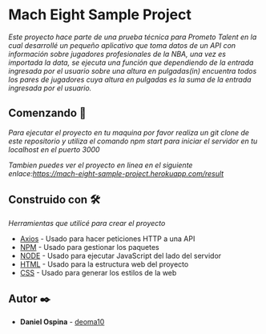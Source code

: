 # Mach Eight Sample Project

_Este proyecto hace parte de una prueba técnica para Prometo Talent en la cual desarrollé un pequeño aplicativo que toma datos de un API con información sobre jugadores profesionales de la NBA, una vez es importada la data, se ejecuta una función que dependiendo de la entrada ingresada por el usuario sobre una altura en pulgadas(in) encuentra todos los pares de jugadores cuya altura en pulgadas es la suma de la entrada ingresada por el usuario._


## Comenzando 🚀

_Para ejecutar el proyecto en tu maquina por favor realiza un git clone de este repositorio y utiliza el comando npm start para iniciar el servidor en tu localhost en el puerto 3000_

_Tambien puedes ver el proyecto en linea en el siguiente enlace:https://mach-eight-sample-project.herokuapp.com/result_

## Construido con 🛠️

_Herramientas que utilicé para crear el proyecto_

* [Axios](https://www.npmjs.com/package/axios) - Usado para hacer peticiones HTTP a una API
* [NPM](https://www.npmjs.com/) - Usado para gestionar los paquetes
* [NODE](https://nodejs.org/es/thub.io/rome/) - Usado para ejecutar JavaScript del lado del servidor
* [HTML](https://developer.mozilla.org/es/docs/Web/HTML) - Usado para la estructura web del proyecto
* [CSS](https://developer.mozilla.org/es/docs/Web/CSS) - Usado para generar los estilos de la web

## Autor ✒️

* **Daniel Ospina** - [deoma10](https://github.com/deoma10)


